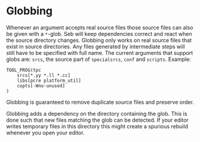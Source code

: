 # Globbing

Whenever an argument accepts real source files those source files can also be
given with a `*`-glob. Seb will keep dependencies correct and react when the
source directory changes. Globbing only works on real source files that exist
in source directories. Any files generated by intermediate steps will still
have to be specified with full name. The current arguments that support globs
are: `srcs`, the source part of `specialsrcs`, `conf` and `scripts`. Example:

    TOOL_PROG(tpc
        srcs[*.yy *.ll *.cc]
        libs[pcre platform_util]
        copts[-Wno-unused]
    )

Globbing is guaranteed to remove duplicate source files and preserve order.

Globbing adds a dependency on the directory containing the glob. This is done
such that new files matching the glob can be detected. If your editor writes
temporary files in this directory this might create a spurious rebuild whenever
you open your editor.
